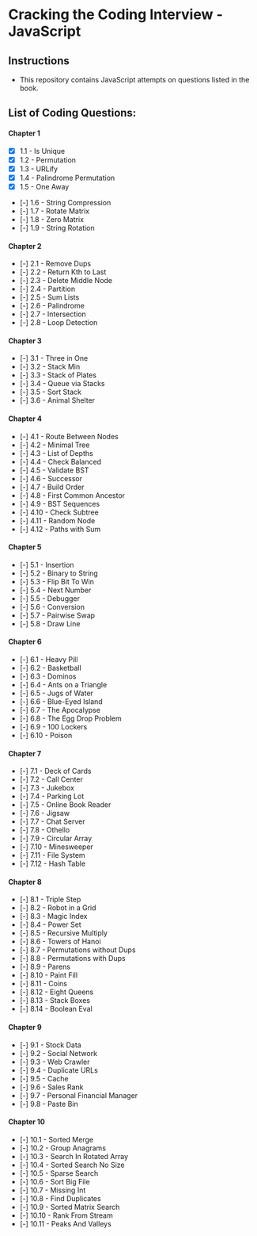 # Cracking the Coding Interview - JavaScript

## Instructions

- This repository contains JavaScript attempts on questions listed in the book.

## List of Coding Questions:

#### Chapter 1
- [x] 1.1 - Is Unique
- [x] 1.2 - Permutation
- [x] 1.3 - URLify
- [x] 1.4 - Palindrome Permutation
- [x] 1.5 - One Away
- [-] 1.6 - String Compression
- [-] 1.7 - Rotate Matrix
- [-] 1.8 - Zero Matrix
- [-] 1.9 - String Rotation

#### Chapter 2
- [-] 2.1 - Remove Dups
- [-] 2.2 - Return Kth to Last
- [-] 2.3 - Delete Middle Node
- [-] 2.4 - Partition
- [-] 2.5 - Sum Lists
- [-] 2.6 - Palindrome
- [-] 2.7 - Intersection
- [-] 2.8 - Loop Detection

#### Chapter 3
- [-] 3.1 - Three in One
- [-] 3.2 - Stack Min
- [-] 3.3 - Stack of Plates
- [-] 3.4 - Queue via Stacks
- [-] 3.5 - Sort Stack
- [-] 3.6 - Animal Shelter

#### Chapter 4
- [-] 4.1 - Route Between Nodes
- [-] 4.2 - Minimal Tree
- [-] 4.3 - List of Depths
- [-] 4.4 - Check Balanced
- [-] 4.5 - Validate BST
- [-] 4.6 - Successor
- [-] 4.7 - Build Order
- [-] 4.8 - First Common Ancestor
- [-] 4.9 - BST Sequences
- [-] 4.10 - Check Subtree
- [-] 4.11 - Random Node
- [-] 4.12 - Paths with Sum

#### Chapter 5
- [-] 5.1 - Insertion
- [-] 5.2 - Binary to String
- [-] 5.3 - Flip Bit To Win
- [-] 5.4 - Next Number
- [-] 5.5 - Debugger
- [-] 5.6 - Conversion
- [-] 5.7 - Pairwise Swap
- [-] 5.8 - Draw Line

#### Chapter 6
- [-] 6.1 - Heavy Pill
- [-] 6.2 - Basketball
- [-] 6.3 - Dominos
- [-] 6.4 - Ants on a Triangle
- [-] 6.5 - Jugs of Water
- [-] 6.6 - Blue-Eyed Island
- [-] 6.7 - The Apocalypse
- [-] 6.8 - The Egg Drop Problem
- [-] 6.9 - 100 Lockers
- [-] 6.10 - Poison

#### Chapter 7
- [-] 7.1 - Deck of Cards
- [-] 7.2 - Call Center
- [-] 7.3 - Jukebox
- [-] 7.4 - Parking Lot
- [-] 7.5 - Online Book Reader
- [-] 7.6 - Jigsaw
- [-] 7.7 - Chat Server
- [-] 7.8 - Othello
- [-] 7.9 - Circular Array
- [-] 7.10 - Minesweeper
- [-] 7.11 - File System
- [-] 7.12 - Hash Table

#### Chapter 8
- [-] 8.1 - Triple Step
- [-] 8.2 - Robot in a Grid
- [-] 8.3 - Magic Index
- [-] 8.4 - Power Set
- [-] 8.5 - Recursive Multiply
- [-] 8.6 - Towers of Hanoi
- [-] 8.7 - Permutations without Dups
- [-] 8.8 - Permutations with Dups
- [-] 8.9 - Parens
- [-] 8.10 - Paint Fill
- [-] 8.11 - Coins
- [-] 8.12 - Eight Queens
- [-] 8.13 - Stack Boxes
- [-] 8.14 - Boolean Eval

#### Chapter 9
- [-] 9.1 - Stock Data
- [-] 9.2 - Social Network
- [-] 9.3 - Web Crawler
- [-] 9.4 - Duplicate URLs
- [-] 9.5 - Cache
- [-] 9.6 - Sales Rank
- [-] 9.7 - Personal Financial Manager
- [-] 9.8 - Paste Bin

#### Chapter 10
- [-] 10.1 - Sorted Merge
- [-] 10.2 - Group Anagrams
- [-] 10.3 - Search In Rotated Array
- [-] 10.4 - Sorted Search No Size
- [-] 10.5 - Sparse Search
- [-] 10.6 - Sort Big File
- [-] 10.7 - Missing Int
- [-] 10.8 - Find Duplicates
- [-] 10.9 - Sorted Matrix Search
- [-] 10.10 - Rank From Stream
- [-] 10.11 - Peaks And Valleys

